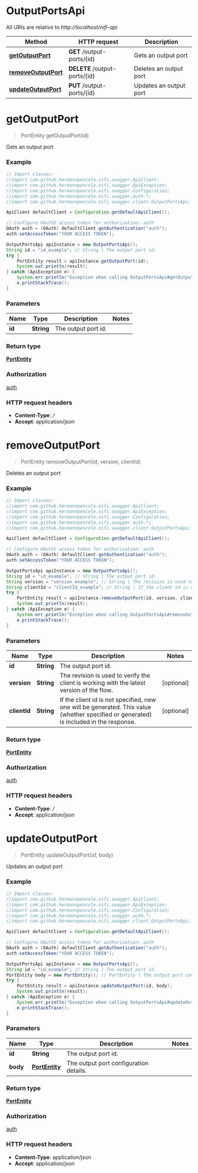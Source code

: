 # OutputPortsApi

All URIs are relative to *http://localhost/nifi-api*

Method | HTTP request | Description
------------- | ------------- | -------------
[**getOutputPort**](OutputPortsApi.md#getOutputPort) | **GET** /output-ports/{id} | Gets an output port
[**removeOutputPort**](OutputPortsApi.md#removeOutputPort) | **DELETE** /output-ports/{id} | Deletes an output port
[**updateOutputPort**](OutputPortsApi.md#updateOutputPort) | **PUT** /output-ports/{id} | Updates an output port


<a name="getOutputPort"></a>
# **getOutputPort**
> PortEntity getOutputPort(id)

Gets an output port



### Example
```java
// Import classes:
//import com.github.hermannpencole.nifi.swagger.ApiClient;
//import com.github.hermannpencole.nifi.swagger.ApiException;
//import com.github.hermannpencole.nifi.swagger.Configuration;
//import com.github.hermannpencole.nifi.swagger.auth.*;
//import com.github.hermannpencole.nifi.swagger.client.OutputPortsApi;

ApiClient defaultClient = Configuration.getDefaultApiClient();

// Configure OAuth2 access token for authorization: auth
OAuth auth = (OAuth) defaultClient.getAuthentication("auth");
auth.setAccessToken("YOUR ACCESS TOKEN");

OutputPortsApi apiInstance = new OutputPortsApi();
String id = "id_example"; // String | The output port id.
try {
    PortEntity result = apiInstance.getOutputPort(id);
    System.out.println(result);
} catch (ApiException e) {
    System.err.println("Exception when calling OutputPortsApi#getOutputPort");
    e.printStackTrace();
}
```

### Parameters

Name | Type | Description  | Notes
------------- | ------------- | ------------- | -------------
 **id** | **String**| The output port id. |

### Return type

[**PortEntity**](PortEntity.md)

### Authorization

[auth](../README.md#auth)

### HTTP request headers

 - **Content-Type**: */*
 - **Accept**: application/json

<a name="removeOutputPort"></a>
# **removeOutputPort**
> PortEntity removeOutputPort(id, version, clientId)

Deletes an output port



### Example
```java
// Import classes:
//import com.github.hermannpencole.nifi.swagger.ApiClient;
//import com.github.hermannpencole.nifi.swagger.ApiException;
//import com.github.hermannpencole.nifi.swagger.Configuration;
//import com.github.hermannpencole.nifi.swagger.auth.*;
//import com.github.hermannpencole.nifi.swagger.client.OutputPortsApi;

ApiClient defaultClient = Configuration.getDefaultApiClient();

// Configure OAuth2 access token for authorization: auth
OAuth auth = (OAuth) defaultClient.getAuthentication("auth");
auth.setAccessToken("YOUR ACCESS TOKEN");

OutputPortsApi apiInstance = new OutputPortsApi();
String id = "id_example"; // String | The output port id.
String version = "version_example"; // String | The revision is used to verify the client is working with the latest version of the flow.
String clientId = "clientId_example"; // String | If the client id is not specified, new one will be generated. This value (whether specified or generated) is included in the response.
try {
    PortEntity result = apiInstance.removeOutputPort(id, version, clientId);
    System.out.println(result);
} catch (ApiException e) {
    System.err.println("Exception when calling OutputPortsApi#removeOutputPort");
    e.printStackTrace();
}
```

### Parameters

Name | Type | Description  | Notes
------------- | ------------- | ------------- | -------------
 **id** | **String**| The output port id. |
 **version** | **String**| The revision is used to verify the client is working with the latest version of the flow. | [optional]
 **clientId** | **String**| If the client id is not specified, new one will be generated. This value (whether specified or generated) is included in the response. | [optional]

### Return type

[**PortEntity**](PortEntity.md)

### Authorization

[auth](../README.md#auth)

### HTTP request headers

 - **Content-Type**: */*
 - **Accept**: application/json

<a name="updateOutputPort"></a>
# **updateOutputPort**
> PortEntity updateOutputPort(id, body)

Updates an output port



### Example
```java
// Import classes:
//import com.github.hermannpencole.nifi.swagger.ApiClient;
//import com.github.hermannpencole.nifi.swagger.ApiException;
//import com.github.hermannpencole.nifi.swagger.Configuration;
//import com.github.hermannpencole.nifi.swagger.auth.*;
//import com.github.hermannpencole.nifi.swagger.client.OutputPortsApi;

ApiClient defaultClient = Configuration.getDefaultApiClient();

// Configure OAuth2 access token for authorization: auth
OAuth auth = (OAuth) defaultClient.getAuthentication("auth");
auth.setAccessToken("YOUR ACCESS TOKEN");

OutputPortsApi apiInstance = new OutputPortsApi();
String id = "id_example"; // String | The output port id.
PortEntity body = new PortEntity(); // PortEntity | The output port configuration details.
try {
    PortEntity result = apiInstance.updateOutputPort(id, body);
    System.out.println(result);
} catch (ApiException e) {
    System.err.println("Exception when calling OutputPortsApi#updateOutputPort");
    e.printStackTrace();
}
```

### Parameters

Name | Type | Description  | Notes
------------- | ------------- | ------------- | -------------
 **id** | **String**| The output port id. |
 **body** | [**PortEntity**](PortEntity.md)| The output port configuration details. |

### Return type

[**PortEntity**](PortEntity.md)

### Authorization

[auth](../README.md#auth)

### HTTP request headers

 - **Content-Type**: application/json
 - **Accept**: application/json

